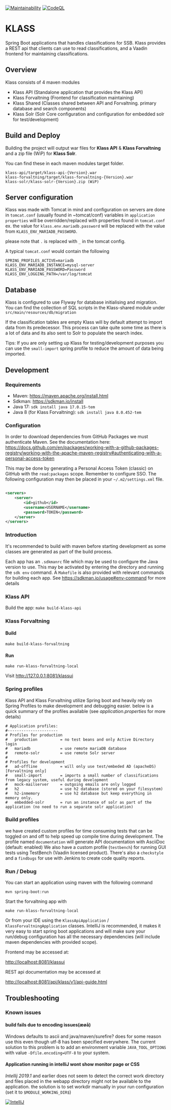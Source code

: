 [![Maintainability](https://api.codeclimate.com/v1/badges/34eed0d4c7e9abd16add/maintainability)](https://codeclimate.com/github/statisticsnorway/klass/maintainability)
[![CodeQL](https://github.com/statisticsnorway/klass/actions/workflows/codeql-analysis.yml/badge.svg)](https://github.com/statisticsnorway/klass/actions/workflows/codeql-analysis.yml)

# KLASS

Spring Boot applications that handles classifications for SSB.
Klass provides a REST api that clients can use to read classifications, and a Vaadin frontend for maintaining classifications.

## Overview

Klass consists of 4 maven modules

- Klass API (Standalone application that provides the Klass API)
- Klass Forvaltning (Frontend for classification maintaining)
- Klass Shared (Classes shared between API and Forvaltning. primary database and search components)
- Klass Solr (Solr Core configuration and configuration for embedded solr for test/development)

## Build and Deploy

Building the project will output war files for **Klass API** & **Klass Forvaltning** and a zip file (WiP) for **Klass Solr**.

You can find these in each maven modules target folder.

```
klass-api/target/klass-api-{Version}.war
klass-forvaltning/target/klass-forvaltning-{Version}.war
klass-solr/klass-solr-{Version}.zip (WiP)
```

## Server configuration

Klass was made with Tomcat in mind and configuration on servers are done in `tomcat.conf` (usually found in ~tomcat/conf)
variables in `application properties` will be overridden/replaced with properties found in `tomcat.conf`
ex. the value for `klass.env.mariadb.password` will be replaced with the value from `KLASS_ENV_MARIADB_PASSWORD`.

please note that `.` is replaced with `_` in the tomcat config.

A typical `tomcat.conf` would contain the following

```
SPRING_PROFILES_ACTIVE=mariadb
KLASS_ENV_MARIADB_INSTANCE=mysql-server
KLASS_ENV_MARIADB_PASSWORD=Password
KLASS_ENV_LOGGING_PATH=/var/log/tomcat
```

## Database

Klass is configured to use Flyway for database initialising and migration.
You can find the collection of SQL scripts in the Klass-shared module under `src/main/resources/db/migration`

If the classification tables are empty Klass will by default attempt to import data from its predecessor.
This process can take quite some time as there is a lot of data and its also sent to Solr to populate the search index.

Tips: If you are only setting up Klass for testing/development purposes you can use the `small-import` spring profile to reduce the amount of data being imported.

## Development

### Requirements

- Maven: <https://maven.apache.org/install.html>
- Sdkman: <https://sdkman.io/install>
- Java 17: `sdk install java 17.0.15-tem`
- Java 8 (for Klass Forvaltning): `sdk install java 8.0.452-tem`

### Configuration

In order to download dependencies from GitHub Packages we must authenticate Maven. See the documentation here: <https://docs.github.com/en/packages/working-with-a-github-packages-registry/working-with-the-apache-maven-registry#authenticating-with-a-personal-access-token>

This may be done by generating a Personal Access Token (classic) on GitHub with the `read:packages` scope. Remember to configure SSO. The following configuration may then be placed in your `~/.m2/settings.xml` file.

```xml

<servers>
    <server>
        <id>github</id>
        <username>USERNAME</username>
        <password>TOKEN</password>
    </server>
</servers>
```

### Introduction

It's recommended to build with maven before starting development as some classes are generated as part of the build process.

Each app has an `.sdkmanrc` file which may be used to configure the Java version to use. This may be activated by entering the directory and running the `sdk env` command. A `Makefile` is also provided with relevant commands for building each app. See <https://sdkman.io/usage#env-command> for more details

### Klass API

Build the app: `make build-klass-api`

### Klass Forvaltning

#### Build

`make build-klass-forvaltning`

#### Run

`make run-klass-forvaltning-local`

Visit <http://127.0.0.1:8081/klassui>

### Spring profiles

Klass API and Klass Forvaltning utilize Spring boot and heavily rely on Spring Profiles to make development and debugging easier.
below is a quick summary of the profiles available (see _application.properties_ for more details)

```
# Application profiles:
#----------------------
# Profiles for production
#   production          = no test beans and only Active Directory login
#   mariadb             = use remote mariaDB database
#   remote-solr         = use remote Solr server
#
# Profiles for development
#   ad-offline          = will only use test/embeded AD (apacheDS) [Forvaltning only]
#   small-import        = imports a small number of classifications from legacy system, useful during development
#   mock-mailserver     = outgoing emails are only logged
#   h2                  = use h2 database (stored on your filesystem)
#   h2-inmemory         = use h2 database but keep everything in memory only.
#   embedded-solr       = run an instance of solr as part of the application (no need to run a separate solr application)
```

### Build profiles

we have created custom profiles for time consuming tests that can be toggled on and off to help speed up compile time during development.
The profile named `documentation` will generate API documentation with AsciiDoc (default: enabled)
We also have a custom profile (`testbench`) for running GUI tests using TestBench (Vaadin licensed product).
There's also a `checkstyle` and a `findbugs` for use with Jenkins to create code quality reports.

### Run / Debug

You can start an application using maven with the following command

```shell
mvn spring-boot:run
```

Start the forvaltning app with

```shell
make run-klass-forvaltning-local
```

Or from your IDE using the `KlassApiApplication` / `KlassForvaltningApplication` classes.
IntelliJ is recommended, it makes it very easy to start spring boot applications and will make sure your run/debug configuration has all the necessary dependencies (will include maven dependencies with provided scope).

Frontend may be accessed at:

<http://localhost:8081/klassui>

REST api documentation may be accessed at

<http://localhost:8081/api/klass/v1/api-guide.html>

## Troubleshooting

### Known issues

#### build fails due to encoding issues(æøå)

Windows defaults to ascii and java/maven/surefire? does for some reason use this even though utf-8 has been specified everywhere.
The current solution to this problem is to add an environment variable `JAVA_TOOL_OPTIONS` with value `-Dfile.encoding=UTF-8` to your system.

#### Application running in intelliJ wont show monitor page or CSS

_Intellij 2019.1_ and earlier does not seem to detect the correct work directory and files placed in the webapp directory might not be available to the application.
the solution is to set workdir manually in your run configuration (set it to `$MODULE_WORKING_DIR$`)

[![IntelliJ](docs/troubleshoot_workdir_small.png)](./docs/troubleshoot_workdir.png)
